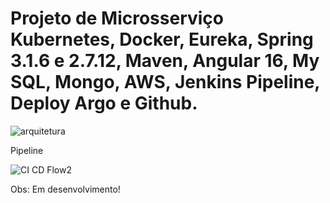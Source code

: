 # Projeto de Microsserviço Kubernetes, Docker, Eureka, Spring 3.1.6 e 2.7.12, Maven, Angular 16, My SQL, Mongo, AWS, Jenkins Pipeline, Deploy Argo e Github.




![arquitetura](https://github.com/denishpcinfo/microsservico/assets/17712719/20352f92-cc9a-4670-94f5-ef3ba256e3b6)



Pipeline



![CI CD Flow2](https://github.com/denishpcinfo/microsservico-spring-angular-aws-kubernetes-mysql-mongo/assets/17712719/fc9d43b0-950c-4ddb-b112-0d5549aace56)





Obs: Em desenvolvimento!
